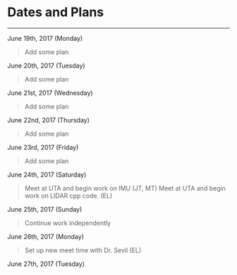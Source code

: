 # Dates and Plans
---
June 19th, 2017 (Monday)
> Add some plan

June 20th, 2017 (Tuesday)
> Add some plan

June 21st, 2017 (Wednesday)
> Add some plan

June 22nd, 2017 (Thursday)
> Add some plan

June 23rd, 2017 (Friday)
> Add some plan

June 24th, 2017 (Saturday)
> Meet at UTA and begin work on IMU (JT, MT)
> Meet at UTA and begin work on LIDAR cpp code. (EL)

June 25th, 2017 (Sunday)
> Continue work independently

June 26th, 2017 (Monday)
>Set up new meet time with Dr. Sevil (EL)

June 27th, 2017 (Tuesday)